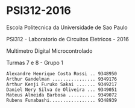 # PSI312-2016

Escola Politecnica da Universidade de Sao Paulo

PSI312 - Laboratorio de Circuitos Eletricos - 2016


Multimetro Digital Microcontrolado


Turmas 7 e 8 - Grupo 1

    Alexandre Henrique Costa Rossi .. 9348950
    Arthur Gandelman ................ 9349176
    Arthur Kenji Furuko Sakai ....... 9349217
    Daniel Nery Silva de Oliveira ... 9349051
    Mateus Almeida Barbosa .......... 9349072
    Rubens Funabashi................. 9348939
